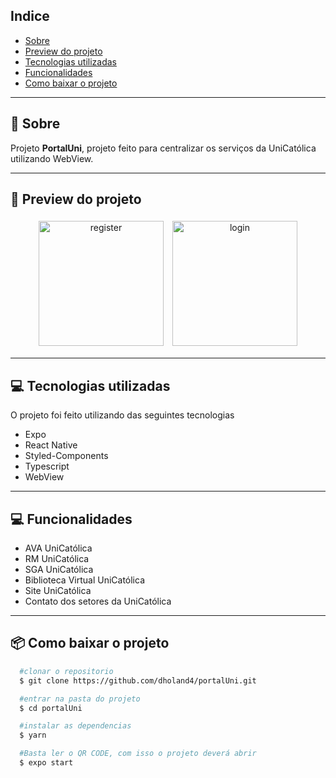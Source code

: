## Indice

- [Sobre](#-sobre)
- [Preview do projeto](#-preview-do-projeto)
- [Tecnologias utilizadas](#-tecnologias-utilizadas)
- [Funcionalidades](#-Funcionalidades)
- [Como baixar o projeto](#-como-baixar-o-projeto)

---

## 🤔 Sobre

Projeto **PortalUni**, projeto feito para centralizar os serviços da UniCatólica utilizando WebView.

---

## 📱 Preview do projeto

<div align="center">
   <img style="margin: 5px" alt="register" src="https://i.imgur.com/RNYIIZM.jpg" width="200">
  <img style="margin: 5px" alt="login" src="https://i.imgur.com/zY7uxLs.jpg" width="200">
</div>

---

## 💻 Tecnologias utilizadas

O projeto foi feito utilizando das seguintes tecnologias

- Expo
- React Native
- Styled-Components
- Typescript
- WebView

---

## 💻 Funcionalidades

- AVA UniCatólica
- RM UniCatólica
- SGA UniCatólica
- Biblioteca Virtual UniCatólica
- Site UniCatólica
- Contato dos setores da UniCatólica

---

## 📦 Como baixar o projeto

```bash
  #clonar o repositorio
  $ git clone https://github.com/dholand4/portalUni.git

  #entrar na pasta do projeto
  $ cd portalUni

  #instalar as dependencias
  $ yarn

  #Basta ler o QR CODE, com isso o projeto deverá abrir
  $ expo start


```
